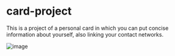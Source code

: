 # card-project
This is a project of a personal card in which you can put concise information about yourself, also linking your contact networks.

![image](https://user-images.githubusercontent.com/106553827/184976729-7d1fa038-f018-491f-a1c4-e776d4f2778c.png)
